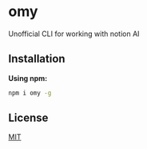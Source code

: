 # omy

Unofficial CLI for working with notion AI

## Installation

**Using npm:**
```bash
npm i omy -g
```

## License

[MIT](https://github.com/vordgi/omy/blob/main/LICENSE)
